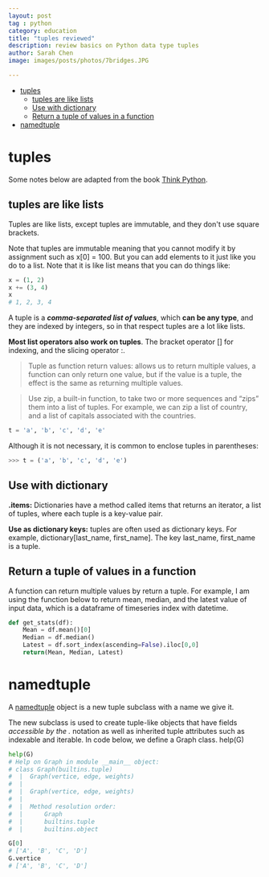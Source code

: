 ```yaml
---
layout: post
tag : python
category: education
title: "tuples reviewed"
description: review basics on Python data type tuples
author: Sarah Chen
image: images/posts/photos/7bridges.JPG

---
```


- [tuples](#tuples)
  - [tuples are like lists](#tuples-are-like-lists)
  - [Use with dictionary](#use-with-dictionary)
  - [Return a tuple of values in a function](#return-a-tuple-of-values-in-a-function)
- [namedtuple](#namedtuple)

# tuples
Some notes below are adapted from the book [Think Python](https://www.greenteapress.com/thinkpython/html/thinkpython013.html). 

## tuples are like lists

Tuples are like lists, except tuples are immutable, and they don't use square brackets. 

Note that tuples are immutable meaning that you cannot modify it by assignment such as x[0] = 100.  But you can add elements to it just like you do to a list.  Note that it is like list means that you can do things like:
```python
x = (1, 2)
x += (3, 4)
x
# 1, 2, 3, 4
```

A tuple is a ***comma-separated list of values***, which **can be any type**, and they are indexed by integers, so in that respect tuples are a lot like lists. 

**Most list operators also work on tuples**. The bracket operator <span class="coding">[]</span> for indexing, and the slicing operator <span class="coding">:</span>. 

> Tuple as function return values: allows us to return multiple values, a function can only return one value, but if the value is a tuple, the effect is the same as returning multiple values. 

> Use <span class="coding">zip</span>, a built-in function, to take two or more sequences and “zips” them into a list of tuples. For example, we can zip a list of country, and a list of capitals associated with the countries. 

```python
t = 'a', 'b', 'c', 'd', 'e'
```
Although it is not necessary, it is common to enclose tuples in parentheses:

```python
>>> t = ('a', 'b', 'c', 'd', 'e')
```
## Use with dictionary

**.items:** Dictionaries have a method called <span class="coding">items</span> that returns an iterator, a list of tuples, where each tuple is a key-value pair.

**Use as dictionary keys:** tuples are often used as dictionary keys.
For example, dictionary[last_name, first_name].  The key <span class="coding">last_name, first_name</span> is a tuple. 

## Return a tuple of values in a function
A function can return multiple values by return a tuple. 
For example, I am using the function below to return mean, median, and the latest value of input data, which is a dataframe of timeseries index with datetime. 

```python
def get_stats(df):
    Mean = df.mean()[0]
    Median = df.median()
    Latest = df.sort_index(ascending=False).iloc[0,0]
    return(Mean, Median, Latest)
```
# namedtuple
A [namedtuple](https://docs.python.org/3/library/collections.html?highlight=counter#collections.namedtuple) object is a new tuple subclass with a name we give it. 

The new subclass is used to create tuple-like objects that have fields *accessible by the <span class="coding">.</span>* notation as well as inherited tuple attributes such as indexable and iterable. 
In code below, we define a Graph class. <span class="coding">help(G)</span>

```python
help(G)
# Help on Graph in module __main__ object:
# class Graph(builtins.tuple)
#  |  Graph(vertice, edge, weights)
#  |
#  |  Graph(vertice, edge, weights)
#  |
#  |  Method resolution order:
#  |      Graph
#  |      builtins.tuple
#  |      builtins.object

G[0]
# ['A', 'B', 'C', 'D']
G.vertice
# ['A', 'B', 'C', 'D']
```
